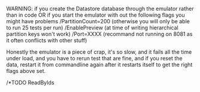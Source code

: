 WARNING: if you create the Datastore database through the emulator rather than in code 
OR
if you start the emulator with out the following flags you might have problems
/PartitionCount=200 (otherwise you will only be able to run 25 tests per run)
/EnablePreview (at time of writing hierarchical partition keys won't work)
/Port=XXXX (recommand not running on 8081 as it often conflicts with other stuff)

Honestly the emulator is a piece of crap, it's so slow, and it fails
all the time under load, and you have to rerun test that are fine, and 
if you reset the data, restart it from commandline again after it restarts itself
to get the right flags above set.


/*TODO 
ReadByIds
